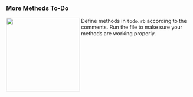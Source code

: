 
### More Methods To-Do
<img src="https://s3.amazonaws.com/after-school-assets/moar-cat.jpg" width="200px" align="left"> Define methods in `todo.rb` according to the comments. Run the file to make sure your methods are working properly.
